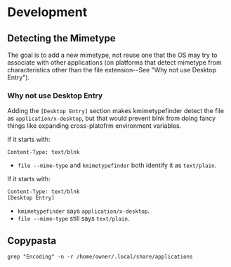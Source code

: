 # Development

## Detecting the Mimetype
The goal is to add a new mimetype, not reuse one that the OS may try to
associate with other applications (on platforms that detect mimetype
from characteristics other than the file extension--See
"Why not use Desktop Entry").

### Why not use Desktop Entry
Adding the `[Desktop Entry]` section makes kmimetypefinder detect the
file as `application/x-desktop`, but that would prevent blnk from
doing fancy things like expanding cross-platofrm environment variables.

If it starts with:
```
Content-Type: text/blnk
```
- `file --mime-type` and `kmimetypefinder` both identify it as `text/plain`.

If it starts with:

```
Content-Type: text/blnk
[Desktop Entry]
```
- `kmimetypefinder` says `application/x-desktop`.
- `file --mime-type` still says `text/plain`.


## Copypasta
```
grep "Encoding" -n -r /home/owner/.local/share/applications
```
